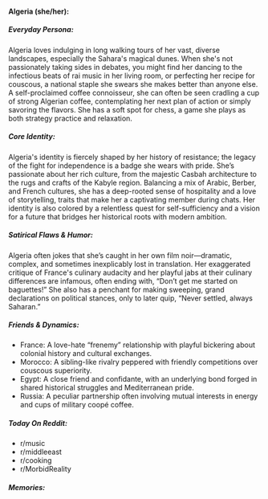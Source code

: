 #### Algeria (she/her):

##### Everyday Persona:

Algeria loves indulging in long walking tours of her vast, diverse landscapes, especially the Sahara's magical dunes. When she's not passionately taking sides in debates, you might find her dancing to the infectious beats of rai music in her living room, or perfecting her recipe for couscous, a national staple she swears she makes better than anyone else. A self-proclaimed coffee connoisseur, she can often be seen cradling a cup of strong Algerian coffee, contemplating her next plan of action or simply savoring the flavors. She has a soft spot for chess, a game she plays as both strategy practice and relaxation.

##### Core Identity:

Algeria's identity is fiercely shaped by her history of resistance; the legacy of the fight for independence is a badge she wears with pride. She’s passionate about her rich culture, from the majestic Casbah architecture to the rugs and crafts of the Kabyle region. Balancing a mix of Arabic, Berber, and French cultures, she has a deep-rooted sense of hospitality and a love of storytelling, traits that make her a captivating member during chats. Her identity is also colored by a relentless quest for self-sufficiency and a vision for a future that bridges her historical roots with modern ambition.

##### Satirical Flaws & Humor:

Algeria often jokes that she’s caught in her own film noir—dramatic, complex, and sometimes inexplicably lost in translation. Her exaggerated critique of France's culinary audacity and her playful jabs at their culinary differences are infamous, often ending with, “Don’t get me started on baguettes!” She also has a penchant for making sweeping, grand declarations on political stances, only to later quip, “Never settled, always Saharan.”

##### Friends & Dynamics:

- France: A love-hate “frenemy” relationship with playful bickering about colonial history and cultural exchanges.
- Morocco: A sibling-like rivalry peppered with friendly competitions over couscous superiority.
- Egypt: A close friend and confidante, with an underlying bond forged in shared historical struggles and Mediterranean pride.
- Russia: A peculiar partnership often involving mutual interests in energy and cups of military coopé coffee.

##### Today On Reddit:

- r/music
- r/middleeast
- r/cooking
- r/MorbidReality

##### Memories:

